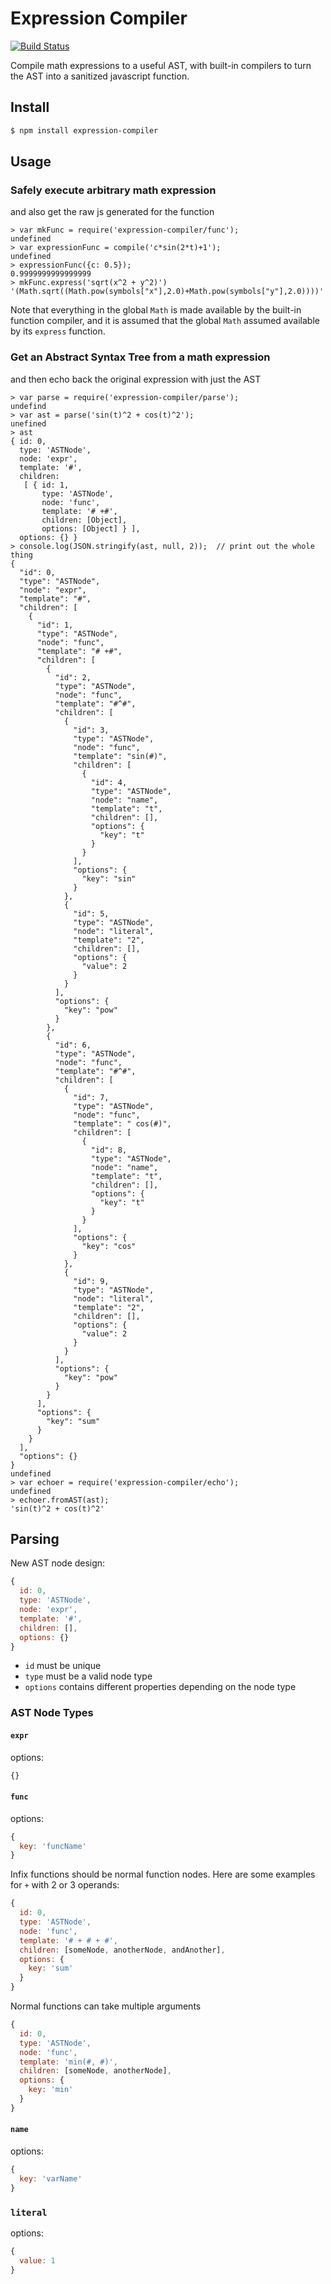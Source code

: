 Expression Compiler
===================

[![Build Status](https://travis-ci.org/uniphil/expression-compiler.svg?branch=master)](https://travis-ci.org/uniphil/expression-compiler)

Compile math expressions to a useful AST, with built-in compilers to turn the AST into a sanitized javascript function.


Install
-------

```bash
$ npm install expression-compiler
```


Usage
-----

### Safely execute arbitrary math expression

and also get the raw js generated for the function

```node
> var mkFunc = require('expression-compiler/func');
undefined
> var expressionFunc = compile('c*sin(2*t)+1');
undefined
> expressionFunc({c: 0.5});
0.9999999999999999
> mkFunc.express('sqrt(x^2 + y^2)')
'(Math.sqrt((Math.pow(symbols["x"],2.0)+Math.pow(symbols["y"],2.0))))'
```

Note that everything in the global `Math` is made available by the built-in function compiler, and it is assumed that the global `Math` assumed available by its `express` function.


### Get an Abstract Syntax Tree from a math expression

and then echo back the original expression with just the AST

```node
> var parse = require('expression-compiler/parse');
undefind
> var ast = parse('sin(t)^2 + cos(t)^2');
unefined
> ast
{ id: 0,
  type: 'ASTNode',
  node: 'expr',
  template: '#',
  children: 
   [ { id: 1,
       type: 'ASTNode',
       node: 'func',
       template: '# +#',
       children: [Object],
       options: [Object] } ],
  options: {} }
> console.log(JSON.stringify(ast, null, 2));  // print out the whole thing
{
  "id": 0,
  "type": "ASTNode",
  "node": "expr",
  "template": "#",
  "children": [
    {
      "id": 1,
      "type": "ASTNode",
      "node": "func",
      "template": "# +#",
      "children": [
        {
          "id": 2,
          "type": "ASTNode",
          "node": "func",
          "template": "#^#",
          "children": [
            {
              "id": 3,
              "type": "ASTNode",
              "node": "func",
              "template": "sin(#)",
              "children": [
                {
                  "id": 4,
                  "type": "ASTNode",
                  "node": "name",
                  "template": "t",
                  "children": [],
                  "options": {
                    "key": "t"
                  }
                }
              ],
              "options": {
                "key": "sin"
              }
            },
            {
              "id": 5,
              "type": "ASTNode",
              "node": "literal",
              "template": "2",
              "children": [],
              "options": {
                "value": 2
              }
            }
          ],
          "options": {
            "key": "pow"
          }
        },
        {
          "id": 6,
          "type": "ASTNode",
          "node": "func",
          "template": "#^#",
          "children": [
            {
              "id": 7,
              "type": "ASTNode",
              "node": "func",
              "template": " cos(#)",
              "children": [
                {
                  "id": 8,
                  "type": "ASTNode",
                  "node": "name",
                  "template": "t",
                  "children": [],
                  "options": {
                    "key": "t"
                  }
                }
              ],
              "options": {
                "key": "cos"
              }
            },
            {
              "id": 9,
              "type": "ASTNode",
              "node": "literal",
              "template": "2",
              "children": [],
              "options": {
                "value": 2
              }
            }
          ],
          "options": {
            "key": "pow"
          }
        }
      ],
      "options": {
        "key": "sum"
      }
    }
  ],
  "options": {}
}
undefined
> var echoer = require('expression-compiler/echo');
undefined
> echoer.fromAST(ast);
'sin(t)^2 + cos(t)^2'
```


Parsing
-------

New AST node design:

```javascript
{
  id: 0,
  type: 'ASTNode',
  node: 'expr',
  template: '#',
  children: [],
  options: {}
}
```

* `id` must be unique
* `type` must be a valid node type
* `options` contains different properties depending on the node type

### AST Node Types

#### `expr`

options:
```javascript
{}
```

#### `func`

options:
```javascript
{
  key: 'funcName'
}
```

Infix functions should be normal function nodes. Here are some examples for `+` with 2 or 3 operands:

```javascript
{
  id: 0,
  type: 'ASTNode',
  node: 'func',
  template: '# + # + #',
  children: [someNode, anotherNode, andAnother],
  options: {
    key: 'sum'
  }
}
```

Normal functions can take multiple arguments
```javascript
{
  id: 0,
  type: 'ASTNode',
  node: 'func',
  template: 'min(#, #)',
  children: [someNode, anotherNode],
  options: {
    key: 'min'
  }
}
```


#### `name`

options:
```javascript
{
  key: 'varName'
}
```

### `literal`

options:
```javascript
{
  value: 1
}
```

